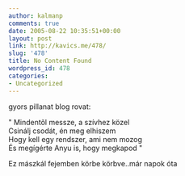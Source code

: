 ```yaml
---
author: kalmanp
comments: true
date: 2005-08-22 10:35:51+00:00
layout: post
link: http://kavics.me/478/
slug: '478'
title: No Content Found
wordpress_id: 478
categories:
- Uncategorized
---
```


gyors pillanat blog rovat:




" Mindentõl messze, a szívhez közel  
Csinálj csodát, én meg elhiszem  
Hogy kell egy rendszer, ami nem mozog  
És megígérte Anyu is, hogy megkapod "




Ez mászkál fejemben körbe körbve..már napok óta
